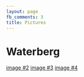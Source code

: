 ```yaml
---
layout: page
fb_comments: 3
title: Pictures
---
```


# Waterberg
<a href="/pics/waterberg/DSCF5609.JPG" data-lightbox="roadtrip">image #2</a>
<a href="/pics/waterberg/DSCF5655.JPG" data-lightbox="roadtrip">image #3</a>
<a href="/pics/waterberg/DSCF5660.JPG" data-lightbox="roadtrip">image #4</a>
